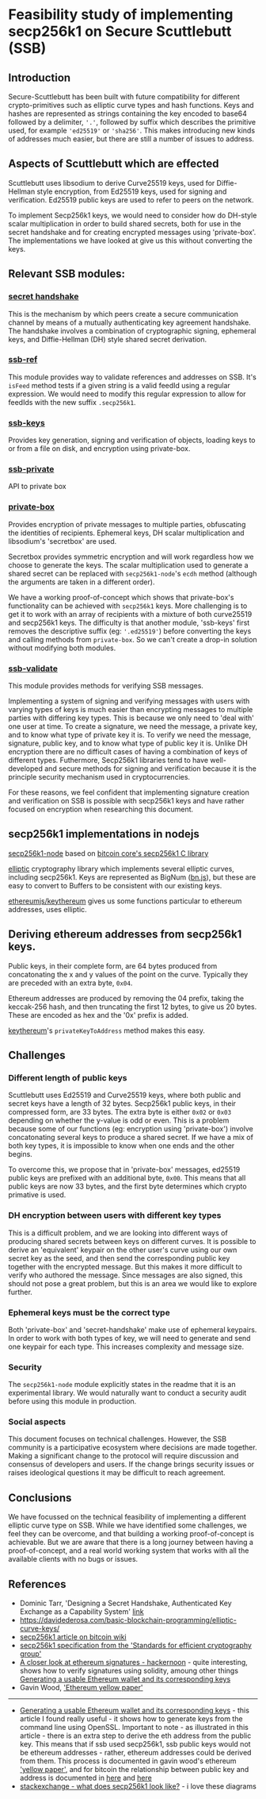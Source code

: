 
# Feasibility study of implementing secp256k1 on Secure Scuttlebutt (SSB)

## Introduction

Secure-Scuttlebutt has been built with future compatibility for different crypto-primitives such as elliptic curve types and hash functions.  Keys and hashes are represented as strings containing the key encoded to base64 followed by a delimiter, `'.'`, followed by suffix which describes the primitive used, for example `'ed25519'` or `'sha256'`.  This makes introducing new kinds of addresses much easier, but there are still a number of issues to address.

## Aspects of Scuttlebutt which are effected

Scuttlebutt uses libsodium to derive Curve25519 keys, used for Diffie-Hellman style encryption, from Ed25519 keys, used for signing and verification. Ed25519 public keys are used to refer to peers on the network. 

To implement Secp256k1 keys, we would need to consider how do DH-style scalar multiplication in order to build shared secrets, both for use in the secret handshake and for creating encrypted messages using 'private-box'.  The implementations we have looked at give us this without converting the keys. 

## Relevant SSB modules:

### [secret handshake](https://github.com/auditdrivencrypto/secret-handshake)

This is the mechanism by which peers create a secure communication channel by means of a mutually authenticating key agreement handshake.  The handshake involves a combination of cryptographic signing, ephemeral keys, and Diffie-Hellman (DH) style shared secret derivation.

### [ssb-ref](https://github.com/ssbc/ssb-ref) 

This module provides way to validate references and addresses on SSB.  It's `isFeed` method tests if a given string is a valid feedId using a regular expression. We would need to modify this regular expression to allow for feedIds with the new suffix `.secp256k1`.

### [ssb-keys](https://github.com/ssbc/ssb-keys) 

Provides key generation, signing and verification of objects, loading keys to or from a file on disk, and encryption using private-box.

### [ssb-private](https://github.com/ssbc/ssb-private) 

API to private box

### [private-box](https://github.com/auditdrivencrypto/private-box)

Provides encryption of private messages to multiple parties, obfuscating the identities of recipients.  Ephemeral keys, DH scalar multiplication and libsodium's 'secretbox' are used.

Secretbox provides symmetric encryption and will work regardless how we choose to generate the keys.  The scalar multiplication used to generate a shared secret can be replaced with `secp256k1-node`'s `ecdh` method (although the arguments are taken in a different order).

We have a working proof-of-concept which shows that private-box's functionality can be achieved with `secp256k1` keys.  More challenging is to get it to work with an array of recipients with a mixture of both curve25519 and secp256k1 keys.  The difficulty is that another module, 'ssb-keys' first removes the descriptive suffix (eg: `'.ed25519'`) before converting the keys and calling methods from `private-box`.  So we can't create a drop-in solution without modifying both modules. 

### [ssb-validate](https://github.com/ssbc/ssb-validate)

This module provides methods for verifying SSB messages.

Implementing a system of signing and verifying messages with users with varying types of keys is much easier than encrypting messages to multiple parties with differing key types.  This is because we only need to 'deal with' one user at time.  To create a signature, we need the message, a private key, and to know what type of private key it is.  To verify we need the message, signature, public key, and to know what type of public key it is.  Unlike DH encryption there are no difficult cases of having a combination of keys of different types.  Futhermore, Secp256k1 libraries tend to have well-developed and secure methods for signing and verification because it is the principle security mechanism used in cryptocurrencies.  

For these reasons, we feel confident that implementing signature creation and verification on SSB is possible with secp256k1 keys and have rather focused on encryption when researching this document.

## secp256k1 implementations in nodejs

[secp256k1-node](https://github.com/cryptocoinjs/secp256k1-node) based on [bitcoin core's secp256k1 C library](https://github.com/bitcoin-core/secp256k1)

[elliptic](https://github.com/indutny/elliptic) cryptography library which implements several elliptic curves, including secp256k1.  Keys are represented as BigNum ([bn.js](https://github.com/indutny/bn.js)), but these are easy to convert to Buffers to be consistent with our existing keys.

[ethereumjs/keythereum](https://github.com/ethereumjs/keythereum) gives us some functions particular to ethereum addresses, uses elliptic. 

## Deriving ethereum addresses from secp256k1 keys.

Public keys, in their complete form, are 64 bytes produced from concatonating the x and y values of the point on the curve.  Typically they are preceded with an extra byte, `0x04`. 

Ethereum addresses are produced by removing the 04 prefix, taking the keccak-256 hash, and then truncating the first 12 bytes, to give us 20 bytes.  These are encoded as hex and the '0x' prefix is added.

[keythereum](https://github.com/ethereumjs/keythereum)'s `privateKeyToAddress` method makes this easy.

## Challenges

### Different length of public keys

Scuttlebutt uses Ed25519 and Curve25519 keys, where both public and secret keys have a length of 32 bytes.  Secp256k1 public keys, in their compressed form, are 33 bytes.  The extra byte is either `0x02` or `0x03` depending on whether the y-value is odd or even.  This is a problem because some of our functions (eg: encryption using 'private-box') involve concatonating several keys to produce a shared secret.  If we have a mix of both key types, it is impossible to know when one ends and the other begins.

To overcome this, we propose that in 'private-box' messages, ed25519 public keys are prefixed with an additional byte, `0x00`.  This means that all public keys are now 33 bytes, and the first byte determines which crypto primative is used. 

### DH encryption between users with different key types

This is a difficult problem, and we are looking into different ways of producing shared secrets between keys on different curves.  It is possible to derive an 'equivalent' keypair on the other user's curve using our own secret key as the seed, and then send the corresponding public key together with the encrypted message.  But this makes it more difficult to verify who authored the message.  Since messages are also signed, this should not pose a great problem, but this is an area we would like to explore further.

### Ephemeral keys must be the correct type

Both 'private-box' and 'secret-handshake' make use of ephemeral keypairs. In order to work with both types of key, we will need to generate and send one keypair for each type.  This increases complexity and message size. 

### Security

The `secp256k1-node` module explicitly states in the readme that it is an experimental library.  We would naturally want to conduct a security audit before using this module in production.

### Social aspects

This document focuses on technical challenges.  However, the SSB community is a participative ecosystem where decisions are made together. Making a significant change to the protocol will require discussion and consensus of developers and users.  If the change brings security issues or raises ideological questions it may be difficult to reach agreement.

## Conclusions

We have focussed on the technical feasibility of implementing a different elliptic curve type on SSB.  While we have identified some challenges, we feel they can be overcome, and that building a working proof-of-concept is achievable.  But we are aware that there is a long journey between having a proof-of-concept, and a real world working system that works with all the available clients with no bugs or issues. 

## References

- Dominic Tarr, 'Designing a Secret Handshake, Authenticated Key Exchange as a Capability System' [link](http://dominictarr.github.io/secret-handshake-paper/shs.pdf)
- https://davidederosa.com/basic-blockchain-programming/elliptic-curve-keys/
- [secp256k1 article on bitcoin wiki](https://en.bitcoin.it/wiki/Secp256k1)
- [secp256k1 specification from the 'Standards for efficient cryptography group'](http://www.secg.org/sec2-v2.pdf)
- [A closer look at ethereum signatures - hackernoon](https://hackernoon.com/a-closer-look-at-ethereum-signatures-5784c14abecc) - quite interesting, shows how to verify signatures using solidity, amoung other things
[Generating a usable Ethereum wallet and its corresponding keys](https://kobl.one/blog/create-full-ethereum-keypair-and-address/) 
- Gavin Wood, ['Ethereum yellow paper'](http://gavwood.com/paper.pdf)

---

- [Generating a usable Ethereum wallet and its corresponding keys](https://kobl.one/blog/create-full-ethereum-keypair-and-address/) - this article I found really useful - it shows how to generate keys from the command line using OpenSSL.  Important to note - as illustrated in this article - there is an extra step to derive the eth address from the public key. This means that if ssb used secp256k1, ssb public keys would not be ethereum addresses - rather, ethereum addresses could be derived from them.  This process is documented in gavin wood's ethereum ['yellow paper'](http://gavwood.com/paper.pdf), and for bitcoin the relationship between public key and address is documented in [here](https://en.bitcoin.it/wiki/Technical_background_of_version_1_Bitcoin_addresses) and [here](https://en.bitcoin.it/wiki/Address)
- [stackexchange - what does secp256k1 look like?](https://bitcoin.stackexchange.com/questions/21907/what-does-the-curve-used-in-bitcoin-secp256k1-look-like) - i love these diagrams

